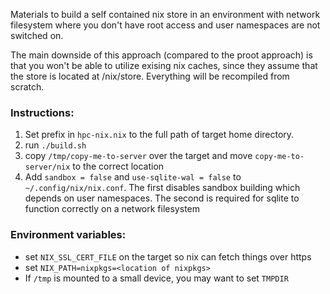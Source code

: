 Materials to build a self contained nix store in an environment with network filesystem where you don't have root access and user namespaces are not switched on.

The main downside of this approach (compared to the proot approach) is that you won't be able to utilize exising nix caches, since they assume that the store is located at /nix/store. Everything will be recompiled from scratch.

### Instructions:

1. Set prefix in `hpc-nix.nix` to the full path of target home directory.
2. run `./build.sh`
3. copy `/tmp/copy-me-to-server` over the target and move `copy-me-to-server/nix` to the correct location
4. Add `sandbox = false` and `use-sqlite-wal = false` to `~/.config/nix/nix.conf`. The first disables sandbox building which depends on user namespaces. The second is required for sqlite to function correctly on a network filesystem



### Environment variables:

- set `NIX_SSL_CERT_FILE` on the target so nix can fetch things over https
- set `NIX_PATH=nixpkgs=<location of nixpkgs>`
- If `/tmp` is mounted to a small device, you may want to set `TMPDIR`
